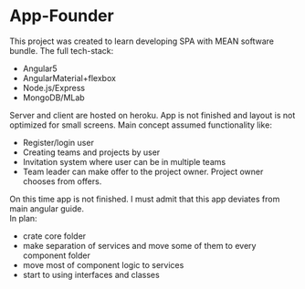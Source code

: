 # App-Founder
This project was created to learn developing SPA with MEAN software bundle.
The full tech-stack:
* Angular5
* AngularMaterial+flexbox
* Node.js/Express
* MongoDB/MLab

Server and client are hosted on heroku.
App is not finished and layout is not optimized for small screens.
Main concept assumed functionality like:
* Register/login user
* Creating teams and projects by user
* Invitation system where user can be in multiple teams
* Team leader can make offer to the project owner. Project owner chooses from offers.

On this time app is not finished. I must admit that this app deviates from main angular guide.   
In plan:
* crate core folder
* make separation of services and move some of them to every component folder
* move most of component logic to services
* start to using interfaces and classes

